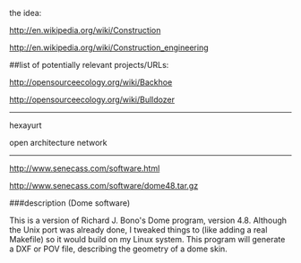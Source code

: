the idea:

http://en.wikipedia.org/wiki/Construction

http://en.wikipedia.org/wiki/Construction_engineering


##list of potentially relevant projects/URLs:


http://opensourceecology.org/wiki/Backhoe


http://opensourceecology.org/wiki/Bulldozer

*************

hexayurt

open architecture network

**********************

http://www.senecass.com/software.html

http://www.senecass.com/software/dome48.tar.gz

###description (Dome software)

This is a version of Richard J. Bono's Dome program, version 4.8. Although the Unix port was already done, I tweaked things to (like adding a real Makefile) so it would build on my Linux system. This program will generate a DXF or POV file, describing the geometry of a dome skin.


